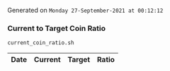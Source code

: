 Generated on `Monday 27-September-2021 at 00:12:12`

### Current to Target Coin Ratio
`current_coin_ratio.sh`

Date|Current|Target|Ratio
---|---|---|---
